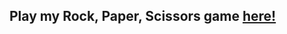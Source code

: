 ## Play my Rock, Paper, Scissors game <a href=https://codehs.com/sandbox/taylormichele/rock-paper-scissors/run>here!</a>
